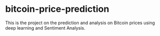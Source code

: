 # bitcoin-price-prediction

This is the project on the prediction and analysis on Bitcoin prices using deep learning and Sentiment Analysis.
